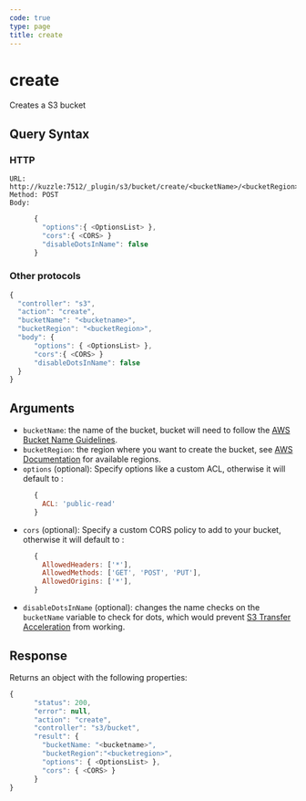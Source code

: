 ```yaml
---
code: true
type: page
title: create
---
```


# create

Creates a S3 bucket

## Query Syntax

### HTTP

```http
URL: http://kuzzle:7512/_plugin/s3/bucket/create/<bucketName>/<bucketRegion>
Method: POST
Body:
```

```js
      {
        "options":{ <OptionsList> },
        "cors":{ <CORS> }
        "disableDotsInName": false
      }
```

### Other protocols 

```js
{
  "controller": "s3",
  "action": "create",
  "bucketName": "<bucketname>",
  "bucketRegion": "<bucketRegion>",
  "body": {
      "options": { <OptionsList> },
      "cors":{ <CORS> }
      "disableDotsInName": false 
  }
}
```

## Arguments

- `bucketName`: the name of the bucket, bucket will need to follow the [AWS Bucket Name Guidelines](https://docs.aws.amazon.com/AmazonS3/latest/userguide/bucketnamingrules.html).
- `bucketRegion`: the region where you want to create the bucket, see [AWS Documentation](https://docs.aws.amazon.com/AmazonS3/latest/API/API_CreateBucket.html) for available regions.
- `options` (optional): Specify options like a custom ACL, otherwise it will default to :

```js
      {
        ACL: 'public-read'
      }
```
- `cors` (optional): Specify a custom CORS policy to add to your bucket, otherwise it will default to :

```js
      {
        AllowedHeaders: ['*'],
        AllowedMethods: ['GET', 'POST', 'PUT'],
        AllowedOrigins: ['*'],
      }
```

- `disableDotsInName` (optional): changes the name checks on the `bucketName` variable to check for dots, which would prevent [S3 Transfer Acceleration](https://aws.amazon.com/fr/s3/transfer-acceleration/) from working.

## Response

Returns an object with the following properties:

```js
{
      "status": 200,
      "error": null,
      "action": "create",
      "controller": "s3/bucket",
      "result": {
        "bucketName: "<bucketname>",
        "bucketRegion":"<bucketregion>",
        "options": { <OptionsList> },
        "cors": { <CORS> }
      }
}
```
